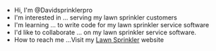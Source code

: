 - Hi, I'm @Davidsprinklerpro
- I'm interested in ... serving my lawn sprinkler customers
- I'm learning ... to write code for my lawn sprinkler service software
- I'd like to collaborate ... on my lawn sprinkler service software.
- How to reach me ...Visit my <a href="https://www.sunshinestatesprinklersfl.com/lawn-sprinkler-installation">Lawn Sprinkler</a> website
